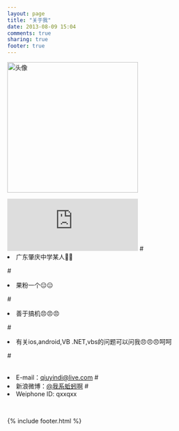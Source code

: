 ```yaml
---
layout: page
title: "关于我"
date: 2013-08-09 15:04
comments: true
sharing: true
footer: true
---
```

<IMG alt="头像" src="http://qxxqxx.github.io/images/about/1.jpg" width=300 height=300></DIV>
<iframe width="300" height="120" class="share_self"  frameborder="0" scrolling="no" src="http://widget.weibo.com/weiboshow/index.php?language=&width=300&height=120&fansRow=2&ptype=1&speed=0&skin=10&isTitle=1&noborder=1&isWeibo=0&isFans=0&uid=1759920485&verifier=1d337ce0&dpc=1"></iframe>
#<br/><li>广东肇庆中学某人😬😬

#<li>果粉一个😑😑


#<li>善于搞机😠😠😠


#<li>有关ios,android,VB .NET,vbs的问题可以问我😠😠😠呵呵



#<br/><br/><li>E-mail：<qiuyindi@live.com>
#<li>新浪微博：[@我系蚯蚓啊](http://weibo.com/qzoro)
#<li>Weiphone ID: qxxqxx



<br/><footer id="footer" class="inner">{% include footer.html %}</footer>
			
